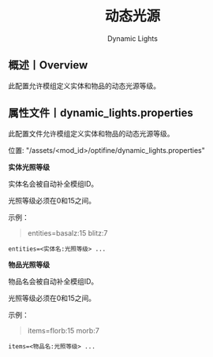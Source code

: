 <center><h1>动态光源</h1><p>Dynamic Lights</p></center>

## 概述丨Overview

此配置允许模组定义实体和物品的动态光源等级。



## 属性文件丨dynamic_lights.properties

此配置文件允许模组定义实体和物品的动态光源等级。

位置: "/assets/<mod_id>/optifine/dynamic_lights.properties"

**实体光照等级**

实体名会被自动补全模组ID。

光照等级必须在0和15之间。

示例：

> entities=basalz:15 blitz:7

```properties
entities=<实体名:光照等级> ...  
```



**物品光照等级**

物品名会被自动补全模组ID。

光照等级必须在0和15之间。

示例：

> items=florb:15 morb:7

```properties
items=<物品名:光照等级> ...  
```

